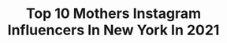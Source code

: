 ---
title: Top 10 Mothers Instagram Influencers In New York In 2021
description: >-
  Find top mothers Instagram influencers in New York in 2021. Most popular hashtags: #family #model #fashion.
platform: Instagram
hits: 208
text_top: See the best Instagram accounts on inBeat.
text_bottom: inBeat holds 208 Instagram influencers like this in New York, United States for you to connect with.
profiles:
  - username: "rachelbayjones"
    fullname: >-
      Rachel Bay Jones
    bio: >-
      Actor. Mother. New Yorker. One day I will be a farmer. Or a dolphin.
    location: "United States"
    followers: 59248
    engagement: 420
    commentsToLikes: 0.010628
    id: ck6ubbrws8nyr0j71wrzhaldv
    verified: true
    hashtags: "#teamkatz, #n2nkencen, #nexttonormal, #broadway"
  - username: "philipsayce"
    fullname: >-
      Philip Sayce
    bio: >-
      “Spirit Rising” Available Now 🎶⚡️
    location: "United States"
    followers: 48203
    engagement: 491
    commentsToLikes: 0.048376
    id: ck8swlh34eho70j78869y584a
    verified: true
    hashtags: "#newmusic, #peace, #kindness, #tones"
  - username: "mrmlawrence"
    fullname: >-
      Michael Lawrence
    bio: >-
      Restart.
    location: "United States"
    followers: 2957
    engagement: 1068
    commentsToLikes: 0.054305
    id: ck5q2m0hdgog70i11433jpine
    verified: false
    hashtags: ""
  - username: "barbraleegrant"
    fullname: >-
      Barbra-Lee Grant
    bio: >-
      Welcome to my world!🤗💋❤ Saint International Jamaica Ltd (mother agency) 🇯🇲 New York Models 🇺🇸 Storm Models 🇬🇧 MP Paris 🇫🇷 Why Not Models 🇮
    location: "United States"
    followers: 2558
    engagement: 1047
    commentsToLikes: 0.069015
    id: ck14k245pncge0i193h8unusm
    verified: false
    hashtags: "#barbraleegrant, #stayhome, #2020, #italy"
  - username: "lorindabreeze"
    fullname: >-
      Lorinda
    bio: >-
      Artist * Mother * Home Cook New York City * Hamptons * * I love colorful healthy food
    location: "United States"
    followers: 20629
    engagement: 346
    commentsToLikes: 0.062482
    id: ck14l2ejasi7x0i192qk03brw
    verified: false
    hashtags: "#feedfeed, #cookinglight, #eattherainbow, #healthy"
  - username: "avonmalaysia_"
    fullname: >-
      |Pronounced Aye-Von|
    bio: >-
      NewYorkCity Mother of @trayvonari 👻 AvonMalaysia YOUTUBE 👇🏽
    location: "United States"
    followers: 5873
    engagement: 993
    commentsToLikes: 0.088971
    id: ck15si38rd47l0i19w2h05tka
    verified: false
    hashtags: ""
  - username: "ivankatrump_fan_page"
    fullname: >-
      Ivanka Kushner
    bio: >-
      💝Fanpage For Ivanka Trump 👩🏼 Ivanka Followed 5/16/17 😍 Ivanka Liked 51x 😍 All Hate Will Be Deleted 💥 #TeamIvanka #FirstDaughter #WomenWhoWork 💝
    location: "United States"
    followers: 23606
    engagement: 295
    commentsToLikes: 0.036761
    id: ckap3m26e3kj10i78pqkd6qhh
    verified: false
    hashtags: "#president, #roberttrump, #covid19, #theodorejames"
  - username: "nina0621"
    fullname: >-
      Nina
    bio: >-
      New York 🗽🇵🇷 Mother to a prince 🤴🏻 I’m goal getter 💅🏼
    location: "United States"
    followers: 173929
    engagement: 226
    commentsToLikes: 0.024362
    id: ckap6yhauhw470i7807agv38h
    verified: false
    hashtags: "#2020bmw, #3series"
  - username: "patrickcox"
    fullname: >-
      Cox Photography
    bio: >-
      Cox Photography llc. 640 South Main St. Greenville, SC info@coxphotography.net
    location: "United States"
    followers: 52940
    engagement: 293
    commentsToLikes: 0.051618
    id: ck5cjdbieuhq40i11ft1w1bbj
    verified: false
    hashtags: "#bw, #fashion, #leicamonochrom, #modelingagency"
  - username: "creativesposts"
    fullname: >-
      Creatives Posts ⚡️
    bio: >-
      DM For Promotion/Shoutout 💼 Everyday Fashion Inspiration 🤩
    location: "United States"
    followers: 205496
    engagement: 134
    commentsToLikes: 0.050416
    id: ck8td5dp21y8o0j78l6w0uybi
    verified: false
    hashtags: "#jewelry, #goals, #fashiongram, #inspiration"
---